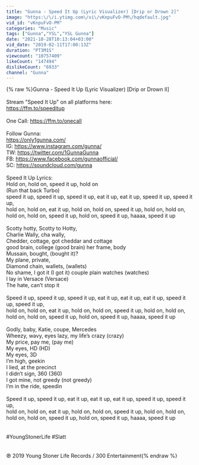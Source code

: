 ```yaml
---
title: "Gunna - Speed It Up (Lyric Visualizer) [Drip or Drown 2]"
image: "https:\/\/i.ytimg.com\/vi\/vKnpuFvO-PM\/hqdefault.jpg"
vid_id: "vKnpuFvO-PM"
categories: "Music"
tags: ["Gunna","YSL","YSL Gunna"]
date: "2021-10-28T10:13:04+03:00"
vid_date: "2019-02-11T17:00:13Z"
duration: "PT3M1S"
viewcount: "10757409"
likeCount: "147494"
dislikeCount: "6933"
channel: "Gunna"
---
```

{% raw %}Gunna - Speed It Up (Lyric Visualizer) [Drip or Drown II] <br /><br />Stream &quot;Speed It Up&quot; on all platforms here: <br /><a rel="nofollow" target="blank" href="https://ffm.to/speeditup">https://ffm.to/speeditup</a><br /><br />One Call: <a rel="nofollow" target="blank" href="https://ffm.to/onecall">https://ffm.to/onecall</a><br /><br />Follow Gunna:<br /><a rel="nofollow" target="blank" href="https://only1gunna.com/">https://only1gunna.com/</a><br />IG: <a rel="nofollow" target="blank" href="https://www.instagram.com/gunna/">https://www.instagram.com/gunna/</a><br />TW: <a rel="nofollow" target="blank" href="https://twitter.com/1GunnaGunna">https://twitter.com/1GunnaGunna</a><br />FB: <a rel="nofollow" target="blank" href="https://www.facebook.com/gunnaofficial/">https://www.facebook.com/gunnaofficial/</a><br />SC: <a rel="nofollow" target="blank" href="https://soundcloud.com/gunna">https://soundcloud.com/gunna</a><br /><br />Speed It Up Lyrics:<br />Hold on, hold on, speed it up, hold on<br />(Run that back Turbo) <br />speed it up, speed it up, speed it up, eat it up, eat it up, speed it up, speed it up,<br />hold on, hold on, eat it up, hold on, hold on, speed it up, hold on, hold on, hold on, hold on, speed it up, hold on, speed it up, haaaa, speed it up <br /><br />Scotty hotty, Scotty to Hotty,<br />Charlie Wally, cha wally, <br />Chedder, cottage, got cheddar and cottage<br />good brain, college (good brain) her frame, body<br />Mussain, bought, (bought it)?<br />My plane, private, <br />Diamond chain, wallets, (wallets) <br />No shame, I got it (I got it) couple plain watches (watches) <br />I lay in Versace (Versace)<br />The hate, can’t stop it <br /><br />Speed it up, speed it up, speed it up, eat it up, eat it up, eat it up, speed it up, speed it up,<br />hold on, hold on, eat it up, hold on, hold on, speed it up, hold on, hold on, hold on, hold on, speed it up, hold on, speed it up, haaaa, speed it up <br /><br />Godly, baby, Katie, coupe, Mercedes<br />Wheezy, wavy, eyes lazy, my life’s crazy (crazy)<br />My price, pay me, (pay me)<br />My eyes, HD (HD) <br />My eyes, 3D<br />I’m high, geekin<br />I lied, at the precinct <br />I didn’t sign, 360 (360)<br />I got mine, not greedy (not greedy) <br />I’m in the ride, speedin <br /><br />Speed it up, speed it up, eat it up, eat it up, eat it up, speed it up, speed it up,<br />hold on, hold on, eat it up, hold on, hold on, speed it up, hold on, hold on, hold on, hold on, speed it up, hold on, speed it up, haaaa, speed it up <br /><br /><br />#YoungStonerLife #Slatt<br /><br /><br />℗ 2019 Young Stoner Life Records / 300 Entertainment{% endraw %}
